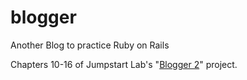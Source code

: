 # blogger
Another Blog to practice Ruby on Rails

Chapters 10-16 of Jumpstart Lab's "[Blogger 2](http://tutorials.jumpstartlab.com/projects/blogger.html)" project.
